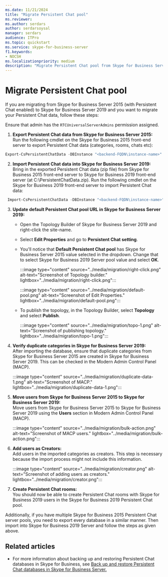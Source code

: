 ```yaml
---
ms.date: 11/21/2024
title: "Migrate Persistent Chat pool"
ms.reviewer: 
ms.author: serdars
author: serdarsoysal
manager: serdars
audience: ITPro
ms.topic: quickstart
ms.service: skype-for-business-server
f1.keywords:
- NOCSH
ms.localizationpriority: medium
description: "Migrate Persistent Chat pool from Skype for Business Server 2015 to Skype for Business Server 2019."
---
```


# Migrate Persistent Chat pool

If you are migrating from Skype for Business Server 2015 (with Persistent Chat enabled) to Skype for Business Server 2019 and you want to migrate your Persistent Chat data, follow these steps:  

Ensure that admin has the `RTCUniversalServerAdmins` permission assigned.

1. **Export Persistent Chat data from Skype for Business Server 2015:**<br> 
Run the following cmdlet on the Skype for Business 2015 front-end server to export Persistent Chat data (categories, rooms, chats etc):

```powershell
Export-CsPersistentChatData -DBInstance "<backend-FQDN\instance-name>" -FileName "C:\PersistentChatData.zip"
```
2. **Import Persistent Chat data into Skype for Business Server 2019:**<br> 
Bring in the exported Persistent Chat data (zip file) from Skype for Business 2015 front-end server to Skype for Business 2019 front-end server (at C:\PersistentChatData.zip). Run the following cmdlet on the Skype for Business 2019 front-end server to import Persistent Chat data:

```powershell
 Import-CsPersistentChatData -DBInstance "<backend-FQDN\instance-name>" -FileName "C:\PersistentChatData.zip"
```

3. **Update default Persistent Chat pool URL in Skype for Business Server 2019:** 
    - Open the Topology Builder of Skype for Business Server 2019 and right-click the site-name. 
    - Select **Edit Properties** and go to **Persistent Chat setting**. 
    - You'll notice that **Default Persistent Chat pool** has Skype for Business Server 2015 value selected in the dropdown. Change that to select Skype for Business 2019 Server pool value and select **OK**. 
    
        :::image type="content" source="../media/migration/right-click.png" alt-text="Screenshot of Topology builder." lightbox="../media/migration/right-click.png":::

        :::image type="content" source="../media/migration/default-pool.png" alt-text="Screenshot of Edit Properties." lightbox="../media/migration/default-pool.png":::

    - To publish the topology, in the Topology Builder, select **Topology** and select **Publish**. 
       
        :::image type="content" source="../media/migration/topo-1.png" alt-text="Screenshot of publishing topology." lightbox="../media/migration/topo-1.png":::  
    

4. **Verify duplicate categories in Skype for Business Server 2019:**<br> 
After importing the database, ensure that duplicate categories from Skype for Business Server 2015 are created in Skype for Business Server 2019. This can be checked in the Modern Admin Control Panel (MACP). 

    :::image type="content" source="../media/migration/duplicate-data-1.png" alt-text="Screenshot of MACP." lightbox="../media/migration/duplicate-data-1.png":::

5. **Move users from Skype for Business Server 2015 to Skype for Business Server 2019:** <br> 
Move users from Skype for Business Server 2015 to Skype for Business Server 2019 using the **Users** section in Modern Admin Control Panel (MACP). 

    :::image type="content" source="../media/migration/bulk-action.png" alt-text="Screenshot of MACP users." lightbox="../media/migration/bulk-action.png":::

6. **Add users as Creators:**<br> 
Add users in the imported categories as creators. This step is necessary because the import process might not include this information.

    :::image type="content" source="../media/migration/creator.png" alt-text="Screenshot of adding users as creators." lightbox="../media/migration/creator.png":::

7. **Create Persistent Chat rooms:**<br> 
You should now be able to create Persistent Chat rooms with Skype for Business 2019 users in the Skype for Business 2019 Persistent Chat pool.

Additionally, if you have multiple Skype for Business 2015 Persistent Chat server pools, you need to export every database in a similar manner. Then import into Skype for Business 2019 Server and follow the steps as given above.

## Related articles

- For more information about backing up and restoring Persistent Chat databases in Skype for Business, see [Back up and restore Persistent Chat databases in Skype for Business Server.](../../SfbServer/manage/persistent-chat/back-up-and-restore-databases.md)    
